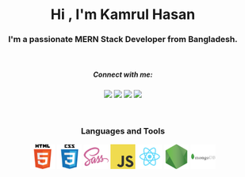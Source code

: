 

<h1 align="center">Hi  , I'm Kamrul Hasan</h1>
<h3 align="center">I'm a passionate MERN Stack Developer from Bangladesh.</h3>

<br>
</p>



<h5 align="center">Connect with me:</h5>
<p align="center">
<a href = "https://www.linkedin.com/in/kamrul-hasan-4885041a0/"><img src="https://img.icons8.com/fluent/48/000000/linkedin.png"/></a>
<a href = "https://www.instagram.com/kamrulhasan.kh02/"><img src="https://img.icons8.com/fluent/48/000000/instagram-new.png"/></a>
<a href = "https://www.facebook.com/kamrulhasan.kh02/"><img src="https://img.icons8.com/color/48/000000/facebook.png"/></a>
<a href = "https://twitter.com/K17h02/"><img src="https://img.icons8.com/color/48/000000/twitter.png"/></a>

</p>
<br>
<h3 align="center">Languages and Tools</h3>
<p align="center">
 <a href = "https://twitter.com/K17h02/"><img width="50px" src="https://raw.githubusercontent.com/github/explore/80688e429a7d4ef2fca1e82350fe8e3517d3494d/topics/html/html.png"/></a>
 <a href = "https://twitter.com/K17h02/"><img width="50px" src="https://raw.githubusercontent.com/github/explore/80688e429a7d4ef2fca1e82350fe8e3517d3494d/topics/css/css.png"/></a>
 <a href = "https://twitter.com/K17h02/"><img width="50px" src="https://raw.githubusercontent.com/github/explore/80688e429a7d4ef2fca1e82350fe8e3517d3494d/topics/sass/sass.png"/></a>
 <a href = "https://twitter.com/K17h02/"><img width="50px" src="https://raw.githubusercontent.com/github/explore/80688e429a7d4ef2fca1e82350fe8e3517d3494d/topics/javascript/javascript.png"/></a>
 <a href = "https://twitter.com/K17h02/"><img width="50px" src="https://raw.githubusercontent.com/github/explore/80688e429a7d4ef2fca1e82350fe8e3517d3494d/topics/react/react.png"/></a>
 <a href = "https://twitter.com/K17h02/"><img width="50px" src="https://raw.githubusercontent.com/github/explore/80688e429a7d4ef2fca1e82350fe8e3517d3494d/topics/nodejs/nodejs.png"/></a>
 <a href = "https://twitter.com/K17h02/"><img width="50px" src="https://raw.githubusercontent.com/github/explore/80688e429a7d4ef2fca1e82350fe8e3517d3494d/topics/mongodb/mongodb.png"/></a>

 

</p>



